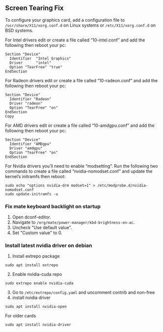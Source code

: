 ## Screen Tearing Fix

To configure your graphics card, add a configuration file to `/usr/share/X11/xorg.conf.d` on Linux systems or `/etc/X11/xorg.conf.d` on BSD systems.

For Intel drivers edit or create a file called “10-intel.conf” and add the following then reboot your pc:

```
Section "Device"
  Identifier  "Intel Graphics"
  Driver      "intel"
  Option "TearFree" "true"
EndSection
```
For Radeon drivers edit or create a file called “10-radeon.conf” and add the following then reboot your pc:

```
Section "Device"
  Identifier "Radeon"
  Driver "radeon"
  Option "TearFree" "on"
EndSection
Copy
```
For AMD drivers edit or create a file called “10-amdgpu.conf” and add the following then reboot your pc:

```
Section "Device"
  Identifier "AMDgpu"
  Driver "amdgpu"
  Option "TearFree" "on"
EndSection
```
For Nvidia drivers you’ll need to enable “modsetting”. Run the following two commands to create a file called “nvidia-nomodset.conf” and update the kernel’s initramfs then reboot:

```
sudo echo "options nvidia-drm modset=1" > /etc/modprobe.d/nvidia-nomodset.conf
sudo update-initramfs -u
```
### Fix mate keyboard backlight on startup 

1. Open dconf-editor.
2. Navigate to `/org/mate/power-manager/kbd-brightness-on-ac`.
3. Uncheck "Use default value".
4. Set "Custom value" to 0.

### Install latest nvidia driver on debian
1. Install extrepo package
```
sudo apt install extrepo
```
2. Enable nvidia-cuda repo
```
sudo extrepo enable nvidia-cuda
```
3. Go to `/etc/extrepo/config.yaml` and uncomment contrib and non-free
4. install nvidia driver 
```
sudo apt install nvidia-open
```
For older cards
```
sudo apt install nvidia-driver
```

